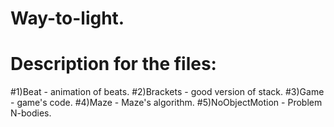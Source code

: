 # Way-to-light.
# Description for the files:
#1)Beat - animation of beats.
#2)Brackets - good version of stack.
#3)Game - game's code.
#4)Maze - Maze's algorithm.
#5)NoObjectMotion - Problem N-bodies.
